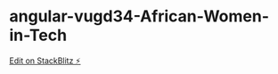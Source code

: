 # angular-vugd34-African-Women-in-Tech

[Edit on StackBlitz ⚡️](https://stackblitz.com/edit/angular-ojbbaq)